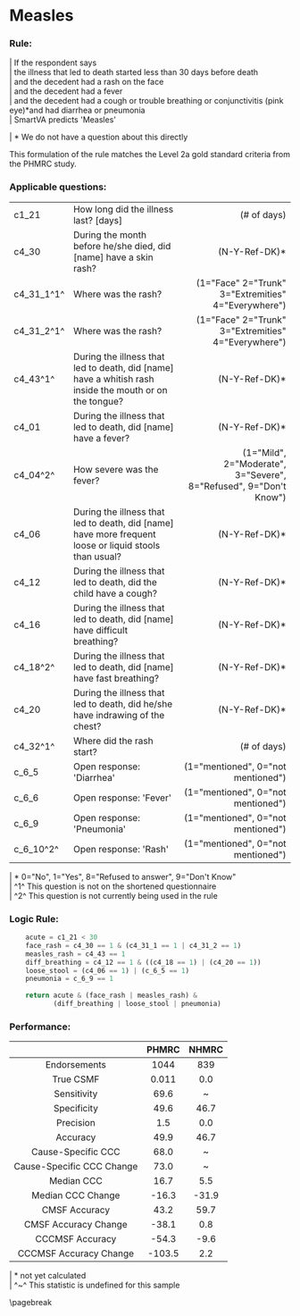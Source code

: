 # Measles

### Rule:
|  If the respondent says   
|    the illness that led to death started less than 30 days before death   
|    and the decedent had a rash on the face   
|    and the decedent had a fever   
|    and the decedent had a cough or trouble breathing or conjunctivitis (pink eye)*and had diarrhea or pneumonia   
|  SmartVA predicts 'Measles'   

|    * We do not have a question about this directly   

This formulation of the rule matches the Level 2a gold standard criteria from the PHMRC study.

### Applicable questions:
|            |                                          |                  |
|:-----------|:-----------------------------------------|-----------------:|
| c1_21 | How long did the illness last? [days] | (# of days) |
| c4_30 | During the month before he/she died, did [name] have a skin rash? | (N-Y-Ref-DK)* |
| c4_31_1^1^ | Where was the rash? | (1="Face" 2="Trunk" 3="Extremities" 4="Everywhere") |
| c4_31_2^1^ | Where was the rash? | (1="Face" 2="Trunk" 3="Extremities" 4="Everywhere") |
| c4_43^1^ | During the illness that led to death, did [name] have a whitish rash inside the mouth or on the tongue? | (N-Y-Ref-DK)* |
| c4_01 | During the illness that led to death, did [name] have a fever? | (N-Y-Ref-DK)* |
| c4_04^2^ | How severe was the fever? | (1="Mild", 2="Moderate", 3="Severe", 8="Refused", 9="Don't Know") |
| c4_06 | During the illness that led to death, did [name] have more frequent loose or liquid stools than usual? | (N-Y-Ref-DK)* |
| c4_12 | During the illness that led to death, did the child have a cough? | (N-Y-Ref-DK)* |
| c4_16 | During the illness that led to death, did [name] have difficult breathing? | (N-Y-Ref-DK)* |
| c4_18^2^ | During the illness that led to death, did [name] have fast breathing? | (N-Y-Ref-DK)* |
| c4_20 | During the illness that led to death, did he/she have indrawing of the chest? | (N-Y-Ref-DK)* |
| c4_32^1^ | Where did the rash start? | (# of days) |
| c_6_5 | Open response: 'Diarrhea' | (1="mentioned", 0="not mentioned") |
| c_6_6 | Open response: 'Fever' | (1="mentioned", 0="not mentioned") |
| c_6_9 | Open response: 'Pneumonia' | (1="mentioned", 0="not mentioned") |
| c_6_10^2^ | Open response: 'Rash' | (1="mentioned", 0="not mentioned") |

|  \* 0="No", 1="Yes", 8="Refused to answer", 9="Don't Know"   
|  ^1^ This question is not on the shortened questionnaire   
|  ^2^ This question is not currently being used in the rule   


### Logic Rule:

~~~~~python
    acute = c1_21 < 30
    face_rash = c4_30 == 1 & (c4_31_1 == 1 | c4_31_2 == 1)
    measles_rash = c4_43 == 1
    diff_breathing = c4_12 == 1 & ((c4_18 == 1) | (c4_20 == 1))
    loose_stool = (c4_06 == 1) | (c_6_5 == 1)
    pneumonia = c_6_9 == 1
    
    return acute & (face_rash | measles_rash) & 
           (diff_breathing | loose_stool | pneumonia) 
~~~~~
    

### Performance:
|             | PHMRC |  NHMRC |    
|:-----------:|:------------:|:------------:|   
| Endorsements| 1044 |  839 |    
|  True CSMF  | 0.011 |  0.0 |    
| Sensitivity | 69.6 |  ~ |    
| Specificity | 49.6 |  46.7 |    
|  Precision  | 1.5 |  0.0 |    
|   Accuracy  | 49.9 |  46.7 |    
|Cause-Specific CCC| 68.0 |  ~ |    
|Cause-Specific CCC Change| 73.0 |  ~ |    
|  Median CCC | 16.7 |  5.5 |    
|Median CCC Change| -16.3 |  -31.9 |    
|CMSF Accuracy| 43.2 |  59.7 |    
|CMSF Accuracy Change| -38.1 |  0.8 |    
|CCCMSF Accuracy| -54.3 |  -9.6 |    
|CCCMSF Accuracy Change| -103.5 |  2.2 |    

|  \* not yet calculated   
|  ^~^ This statistic is undefined for this sample   

\pagebreak
